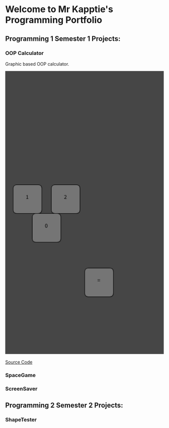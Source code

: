 # Welcome to Mr Kapptie's Programming Portfolio

## Programming 1 Semester 1 Projects: 

### OOP Calculator

Graphic based OOP calculator.

![Running Calculator](https://github.com/kappter/A2Programming1Portfolio2023/blob/gh-pages/images/calc.png?raw=true)

[Source Code]()

### SpaceGame

### ScreenSaver

## Programming 2 Semester 2 Projects: 

### ShapeTester
